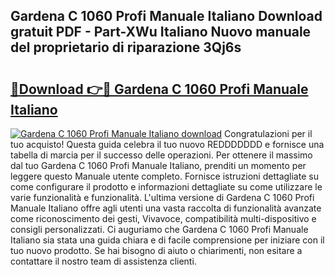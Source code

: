 ## Gardena C 1060 Profi Manuale Italiano Download gratuit PDF - Part-XWu Italiano Nuovo manuale del proprietario di riparazione 3Qj6s

# <h2><a href="http://dfa7t0u.blite.top/?on=Gardena+C+1060+Profi+Manuale+Italiano">🔗Download 👉🔴 Gardena C 1060 Profi Manuale Italiano</a></h2>

[![Gardena C 1060 Profi Manuale Italiano download](https://i.imgur.com/lujVjoI.png)](http://dfa7t0u.blite.top/?on=Gardena+C+1060+Profi+Manuale+Italiano)
Congratulazioni per il tuo acquisto! Questa guida celebra il tuo nuovo REDDDDDDD e fornisce una tabella di marcia per il successo delle operazioni. Per ottenere il massimo dal tuo Gardena C 1060 Profi Manuale Italiano, prenditi un momento per leggere questo Manuale utente completo. Fornisce istruzioni dettagliate su come configurare il prodotto e informazioni dettagliate su come utilizzare le varie funzionalità e funzionalità. L'ultima versione di Gardena C 1060 Profi Manuale Italiano offre agli utenti una vasta raccolta di funzionalità avanzate come riconoscimento dei gesti, Vivavoce, compatibilità multi-dispositivo e consigli personalizzati. Ci auguriamo che Gardena C 1060 Profi Manuale Italiano sia stata una guida chiara e di facile comprensione per iniziare con il tuo nuovo prodotto. Se hai bisogno di aiuto o chiarimenti, non esitare a contattare il nostro team di assistenza clienti.
